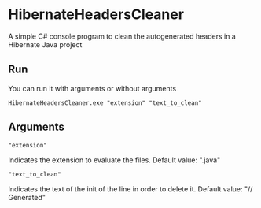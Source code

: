 # HibernateHeadersCleaner
A simple C# console program to clean the autogenerated headers in a Hibernate Java project

## Run
You can run it with arguments or without arguments

    HibernateHeadersCleaner.exe "extension" "text_to_clean" 


## Arguments
    "extension"
  
  Indicates the extension to evaluate the files. 
  Default value: ".java"
                
    "text_to_clean"

  Indicates the text of the init of the line in order to delete it.
  Default value: "// Generated"

